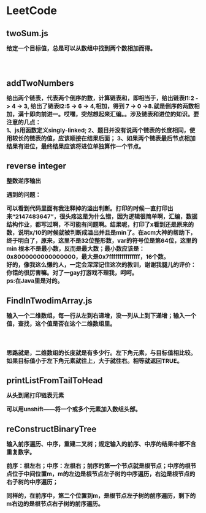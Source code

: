 # LeetCode
<style>
p{font-size:15px;}
</style>
<h2>twoSum.js<br>
<p>给定一个目标值，总是可以从数组中找到两个数相加而得。</p><br>
<h2>addTwoNumbers<br>
<p>给出两个链表，代表两个倒序的数，计算链表和，即相当于，给出链表l1:2 -> 4 -> 3,
给出了链表l2:5 -> 6 -> 4,相加，得到 7 -> 0 ->8.就是倒序的两数相加，满十即向前进一。哎嘿，突然想起来汇编。。涉及链表和进位的知识。要注意的几点：<br>
1、js用函数定义singly-linked;  2、题目并没有说两个链表的长度相同，使用较长的链表的值，应该顺接在结果后面； 3、如果两个链表最后节点相加结果有进位，最终结果应该将进位单独算作一个节点。</p>
<h2>reverse integer<br>
<p>整数逆序输出<br>
<p>遇到的问题：<br>
<p>可以看到代码里面有我注释掉的溢出判断。打印的时候一直打印出来“2147483647”，很头疼这是为什么错，因为逻辑很简单啊，汇编，数据结构作业，都写过啊，不可能有问题啊。结果呢，打印了x看到还是原来的数，说明x/10的时候就被判断成溢出并且是min了。在acm大神的帮助下，终于明白了，原来，这里不是32位整形数，var的符号位是第64位，这里的min
根本不是最小数，反而是最大数；最小数应该是：0x8000000000000000，最大是0x7fffffffffffffff，16个数。
<br>好的，像我这么懒的人，一定会深深记住这次的教训，谢谢我腿儿的评价：你错的很厉害嘛。对了一gay打游戏不理我，呵呵。
<br>ps:在Java里是对的。

<h2>FindInTwodimArray.js<br>
<p>输入一个二维数组，每一行从左到右递增，没一列从上到下递增；输入一个值，查找，这个值是否在这个二维数组里。</p><br>
<p>思路就是，二维数组的长度就是有多少行。左下角元素，与目标值相比较。如果目标值小于左下角元素就往上，大于就往右。相等就返回TRUE。

<h2>printListFromTailToHead<br>
<p>从头到尾打印链表元素<br>
<p>可以用unshift——将一个或多个元素加入数组头部。

<h2>reConstructBinaryTree<br>
<p>输入前序遍历、中序，重建二叉树；规定输入的前序、中序的结果中都不含重复数字。
<p>前序：根左右；中序：左根右；前序的第一个节点就是根节点；中序的根节点位于中间位置m，m的左边是根节点左子树的中序遍历，右边是根节点的右子树的中序遍历；<br>
<p>同样的，在前序中，第二个位置到m，是根节点左子树的前序遍历，剩下的m右边的是根节点右子树的前序遍历。